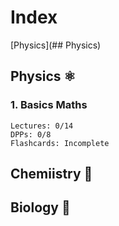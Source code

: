 # Index
[Physics](## Physics)
## Physics ⚛️
### 1. Basics Maths
```
Lectures: 0/14
DPPs: 0/8
Flashcards: Incomplete
```
## Chemiistry 🧪
## Biology 🧬
